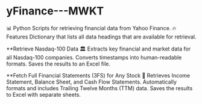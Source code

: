# yFinance---MWKT
📊 Python Scripts for retrieving financial data from Yahoo Finance.
🔥 Features
Dictionary that lists all data headings that are available for retrieval. 

**Retrieve Nasdaq-100 Data 🏛️
Extracts key financial and market data for all Nasdaq-100 companies.
Converts timestamps into human-readable formats.
Saves the results to an Excel file.

**Fetch Full Financial Statements (3FS) for Any Stock 📑
Retrieves Income Statement, Balance Sheet, and Cash Flow Statements.
Automatically formats and includes Trailing Twelve Months (TTM) data.
Saves the results to Excel with separate sheets.

